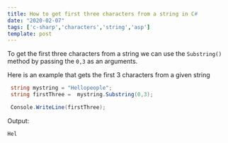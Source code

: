 ```yaml
---
title: How to get first three characters from a string in C#
date: "2020-02-07"
tags: ['c-sharp','characters','string','asp']
template: post
---
```


To get the first three characters from a string we can use the `Substring()` method by passing the `0,3` as an arguments.

Here is an example that gets the first 3 characters from a given string

```csharp
 string mystring = "Hellopeople";
 string firstThree =  mystring.Substring(0,3);

 Console.WriteLine(firstThree);
```

Output:

```csharp
Hel
```
